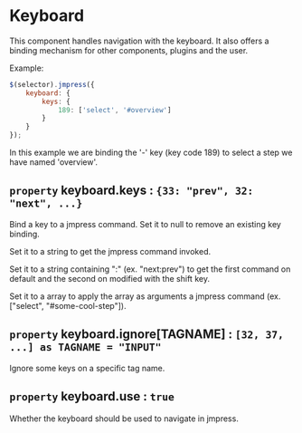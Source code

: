 # Keyboard

This component handles navigation with the keyboard. It also offers a binding
mechanism for other components, plugins and the user.

Example:

```javascript
$(selector).jmpress({
	keyboard: {
		keys: {
			189: ['select', '#overview']
		}
	}
});
```

In this example we are binding the '-' key (key code 189) to select a step we
have named 'overview'.

## `property` keyboard.keys : `{33: "prev", 32: "next", ...}`
Bind a key to a jmpress command. Set it to null to remove an existing key
binding.

Set it to a string to get the jmpress command invoked.

Set it to a string containing ":" (ex. "next:prev") to get the first command on
default and the second on modified with the shift key.

Set it to a array to apply the array as arguments a jmpress command (ex.
["select", "#some-cool-step"]).

## `property` keyboard.ignore[TAGNAME] : `[32, 37, ...] as TAGNAME = "INPUT"`
Ignore some keys on a specific tag name.

## `property` keyboard.use : `true`
Whether the keyboard should be used to navigate in jmpress.

